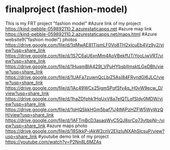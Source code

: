 # finalproject (fashion-model)
This is my FRT project "fashion model"
#Azure link of my project
https://kind-pebble-059892110.2.azurestaticapps.net
#azure map link 
https://kind-pebble-059892110.2.azurestaticapps.net/maps.html
#Azure website9("fashion model") photos 
https://drive.google.com/file/d/1qMwAE81TjsmLF0Vo8TH2xIcuEb4Vz9y2/view?usp=share_link
https://drive.google.com/file/d/1S7C6aU6xnMm4AoVBekffJTiYooLjwVRT/view?usp=share_link
https://drive.google.com/file/d/1HuqmBIA429I_VPuHYbsbIImsktLGeDBh/view?usp=share_link
https://drive.google.com/file/d/1UAFa7zuwnQcLbiZ5AsI84FRyndGI6JLC/view?usp=share_link
https://drive.google.com/file/d/1Ac49WCx25igm5PqfSfv4q_H0vW9ecw_D/view?usp=share_link
https://drive.google.com/file/d/1haZDfphk1HqUxV8a7elQTLqfSldy0MDW/view?usp=share_link
https://drive.google.com/file/d/1qHQSkkHGm5baf7U4tMjPzHZFW5WyWzQH/view?usp=share_link
https://drive.google.com/file/d/1AFTmBcD3asaqWyC5QJ8srCq73ytbpNr-/view?usp=share_link
#azure maps photo
https://drive.google.com/file/d/18SIkkP-iAkW2cnV2EIizIuNXAhSlcsuP/view?usp=share_link
#youtube demo link of my project
https://youtube.com/watch?v=P2Nn8L6MZAs


